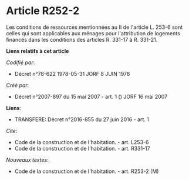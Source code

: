 # Article R252-2

Les conditions de ressources mentionnées au II de l'article L. 253-6 sont celles qui sont applicables aux ménages pour
l'attribution de logements financés dans les conditions des articles R. 331-17 à R. 331-21.

**Liens relatifs à cet article**

_Codifié par_:

  - Décret n°78-622 1978-05-31 JORF 8 JUIN 1978

_Créé par_:

  - Décret n°2007-897 du 15 mai 2007 - art. 1 () JORF 16 mai 2007

**Liens**:

  - TRANSFERE: Décret n°2016-855 du 27 juin 2016 - art. 1

_Cite_:

  - Code de la construction et de l'habitation. - art. L253-6
  - Code de la construction et de l'habitation. - art. R331-17

_Nouveaux textes_:

  - Code de la construction et de l'habitation. - art. R253-2 (M)
